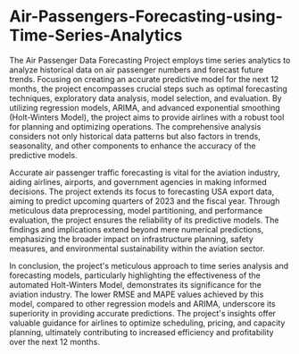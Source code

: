 # Air-Passengers-Forecasting-using-Time-Series-Analytics
The Air Passenger Data Forecasting Project employs time series analytics to analyze historical data on air passenger numbers and forecast future trends. Focusing on creating an accurate predictive model for the next 12 months, the project encompasses crucial steps such as optimal forecasting techniques, exploratory data analysis, model selection, and evaluation. By utilizing regression models, ARIMA, and advanced exponential smoothing (Holt-Winters Model), the project aims to provide airlines with a robust tool for planning and optimizing operations. The comprehensive analysis considers not only historical data patterns but also factors in trends, seasonality, and other components to enhance the accuracy of the predictive models.

Accurate air passenger traffic forecasting is vital for the aviation industry, aiding airlines, airports, and government agencies in making informed decisions. The project extends its focus to forecasting USA export data, aiming to predict upcoming quarters of 2023 and the fiscal year. Through meticulous data preprocessing, model partitioning, and performance evaluation, the project ensures the reliability of its predictive models. The findings and implications extend beyond mere numerical predictions, emphasizing the broader impact on infrastructure planning, safety measures, and environmental sustainability within the aviation sector.

In conclusion, the project's meticulous approach to time series analysis and forecasting models, particularly highlighting the effectiveness of the automated Holt-Winters Model, demonstrates its significance for the aviation industry. The lower RMSE and MAPE values achieved by this model, compared to other regression models and ARIMA, underscore its superiority in providing accurate predictions. The project's insights offer valuable guidance for airlines to optimize scheduling, pricing, and capacity planning, ultimately contributing to increased efficiency and profitability over the next 12 months.
